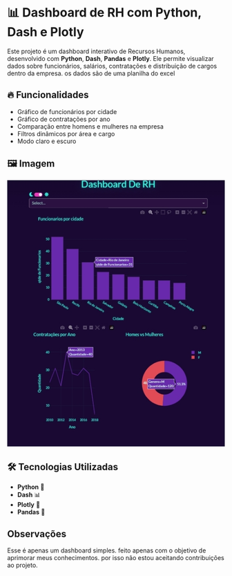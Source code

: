 # 📊 Dashboard de RH com Python, Dash e Plotly

Este projeto é um dashboard interativo de Recursos Humanos, desenvolvido com **Python**, **Dash**, **Pandas** e **Plotly**. Ele permite visualizar dados sobre funcionários, salários, contratações e distribuição de cargos dentro da empresa. os dados são de uma planilha do excel

## 🔥 Funcionalidades
  - Gráfico de funcionários por cidade
  - Gráfico de contratações por ano
  - Comparação entre homens e mulheres na empresa
  - Filtros dinâmicos por área e cargo
  - Modo claro e escuro

## 🖼️ Imagem
<img  src="https://github.com/Emanoellima-dev/dashboard-RH/blob/main/imagens/Screenshot_20250312-185238-1.jpg"
/>

## 🛠️ Tecnologias Utilizadas
- **Python** 🐍
- **Dash** 📊
- **Plotly** 🎨
- **Pandas** 📑

## Observações
Esse é apenas um dashboard simples. feito apenas com o objetivo de aprimorar meus conhecimentos. por isso não estou aceitando contribuições ao projeto.

